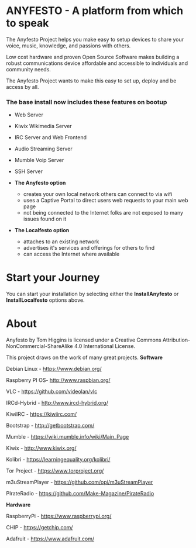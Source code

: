 # ANYFESTO - A platform from which to speak 

The Anyfesto Project helps you make easy to setup devices to share your voice, music, knowledge, and passions with others.

Low cost hardware and proven Open Source Software makes building a robust communications device affordable and accessible to individuals and community  needs. 

The Anyfesto Project wants to make this easy to set up, deploy and be access by all. 

### The base install now includes these features on bootup

* Web Server
* Kiwix Wikimedia Server
* IRC Server and Web Frontend
* Audio Streaming Server
* Mumble Voip Server
* SSH Server

* **The Anyfesto option** 
  * creates your own local network others can connect to via wifi
  * uses a Captive Portal to direct users web requests to your main web page
  * not being connected to the Internet folks are not exposed to many issues found on it

* **The Localfesto option**
  * attaches to an existing network
  * advertises it's services and offerings for others to find
  * can access the Internet where available

# Start your Journey 

You can start your installation by selecting either the **InstallAnyfesto** or **InstallLocalfesto** options above.


# About

Anyfesto by Tom Higgins is licensed under a Creative Commons Attribution-NonCommercial-ShareAlike 4.0 International License.


This project draws on the work of many great projects.
**Software**

Debian Linux - https://www.debian.org/

Raspberry PI OS-	http://www.raspbian.org/

VLC - 		https://github.com/videolan/vlc

IRCd-Hybrid - 	http://www.ircd-hybrid.org/

KiwiIRC - https://kiwiirc.com/

Bootstrap - http://getbootstrap.com/

Mumble - https://wiki.mumble.info/wiki/Main_Page

Kiwix - http://www.kiwix.org/

Kolibri - https://learningequality.org/kolibri/

Tor Project - https://www.torproject.org/

m3uStreamPlayer - https://github.com/opi/m3uStreamPlayer

PIrateRadio - 	https://github.com/Make-Magazine/PirateRadio

**Hardware**

RaspberryPi - https://www.raspberrypi.org/

CHIP - https://getchip.com/

Adafruit - https://www.adafruit.com/
 
